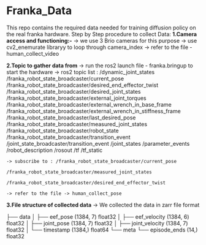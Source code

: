 # Franka_Data
This repo contains the required data needed for training diffusion policy on the real franka hardware.
Step by Step procedure to collect Data:
**1.Camera access and functioning:-**
    -> we use 3 Brio cameras for this purpose
    -> use cv2_enemurate libraryy to loop through camera_index
    -> refer to the file - human_collect_video

**2.Topic to gather data from**
    -> run the ros2 launch file - franka.bringup to start the hardware
    -> ros2 topic list : /dynamic_joint_states
    /franka_robot_state_broadcaster/current_pose
    /franka_robot_state_broadcaster/desired_end_effector_twist
    /franka_robot_state_broadcaster/desired_joint_states
    /franka_robot_state_broadcaster/external_joint_torques
    /franka_robot_state_broadcaster/external_wrench_in_base_frame
    /franka_robot_state_broadcaster/external_wrench_in_stiffness_frame
    /franka_robot_state_broadcaster/last_desired_pose
    /franka_robot_state_broadcaster/measured_joint_states
    /franka_robot_state_broadcaster/robot_state
    /franka_robot_state_broadcaster/transition_event
    /joint_state_broadcaster/transition_event
    /joint_states
    /parameter_events
    /robot_description
    /rosout
    /tf
    /tf_static

    -> subscribe to : /franka_robot_state_broadcaster/current_pose
                      /franka_robot_state_broadcaster/measured_joint_states
                      /franka_robot_state_broadcaster/desired_end_effector_twist

    -> refer to the file -> human_collect_pose


**3.File structure of collected data**
    -> We collected the data in zarr file format
  
 ├── data
 │   ├── eef_pose (1384, 7) float32
 │   ├── eef_velocity (1384, 6) float32
 │   ├── joint_pose (1384, 7) float32
 │   ├── joint_velocity (1384, 7) float32
 │   └── timestamp (1384,) float64
 └── meta
     └── episode_ends (14,) float32

